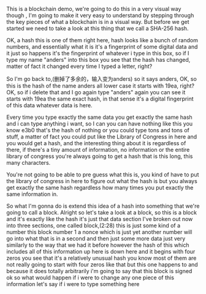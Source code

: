 This is a blockchain demo, we're going to do this in a very visual way though , I'm going to make it very easy to understand by stepping through the key pieces of what a blockchain is in a visual way. But before we get started we need to take a look at this thing that we call a SHA-256 hash.

OK, a hash this is one of them right here, hash looks like a bunch of random numbers, and essentially what it is it's a fingerprint of some digital data and it just so happens it's the fingerprint of whatever i type in this box, so if I type my name "anders" into this box you see that the hash has changed, matter of fact it changed every time I typed a letter, right?

So I'm go back to,(删掉了多余的，输入变为anders) so it says anders, OK, so this is the hash of the name anders all lower case it starts with 19ea, right? OK, so if i delete that and I go again type "anders" again you can see it starts with 19ea the same exact hash, in that sense it's a digital fingerprint of this data whatever data is here.

Every time you type exactly the same data you get exactly the same hash and i can type anything i want, so I can you can have nothing like this you know e3b0 that's the hash of nothing or you could type tons and tons of stuff, a matter of fact you could put like the Library of Congress in here and you would get a hash, and the interesting thing about it is regardless of there, if there's a tiny amount of information, no information or the entire library of congress you're always going to get a hash that is this long, this many characters.

You're not going to be able to pre guess what this is, you kind of have to put the library of congress in here to figure out what the hash is but you always get exactly the same hash regardless how many times you put exactly the same information in.

So what I'm gonna do is extend this idea of a hash into something that we're going to call a block. Alright so let's take a look at a block, so this is a block and it's exactly like the hash it's just that data section I've broken out now into three sections, one called block,(2:28) this is just some kind of a number this block number 1 a nonce which is just yet another number will go into what that is in a second and then just some more data just very similarly to the way that we had it before however the hash of this which includes all of this information up here is down here and it begins with four zeros you see that it's a relatively unusual hash you know most of them are not really going to start with four zeros like that but this one happens to and because it does totally arbitrarily i'm going to say that this block is signed ok so what would happen if i were to change any one piece of this information let's say if i were to type something here
